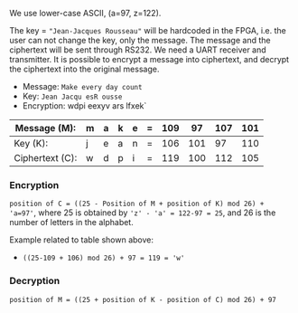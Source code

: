 We use lower-case ASCII, (a=97, z=122). 


The key = `"Jean-Jacques Rousseau"` will be hardcoded in the FPGA, i.e. the user can not change the key, only the message.
The message and the ciphertext will be sent through RS232. We need a UART receiver and transmitter. It is possible to encrypt a message into ciphertext, and decrypt the ciphertext into the original message.



* Message: `Make every day count`
* Key: `Jean Jacqu esR ousse`
* Encryption: wdpi eexyv ars lfxek`


| Message (M):     | m | a | k | e | = | 109 | 97  | 107 | 101 |
|---               |---|---|---|---|---|-----|-----|-----|-----|
| Key (K):         | j | e | a | n | = | 106 | 101 | 97  | 110 | 
| Ciphertext (C):  | w | d | p | i | = | 119 | 100 | 112 | 105 |






### Encryption
```position of C = ((25 - Position of M + position of K) mod 26) + 'a=97'```, where 25 is obtained by `'z' - 'a' = 122-97 = 25`, and 26 is the number of letters in the alphabet.

Example related to table shown above:
* ```((25-109 + 106) mod 26) + 97 = 119 = 'w'```

### Decryption
```position of M = ((25 + position of K - position of C) mod 26) + 97```
